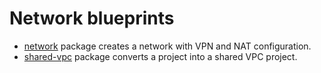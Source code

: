 # Network blueprints

*   [network](network/) package creates a network with VPN and NAT
    configuration.
*   [shared-vpc](shared-vpc/) package converts a project into a shared VPC
    project.
